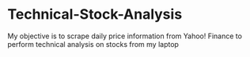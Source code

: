 # Technical-Stock-Analysis
My objective is to scrape daily price information from Yahoo! Finance to perform technical analysis on stocks from my laptop
